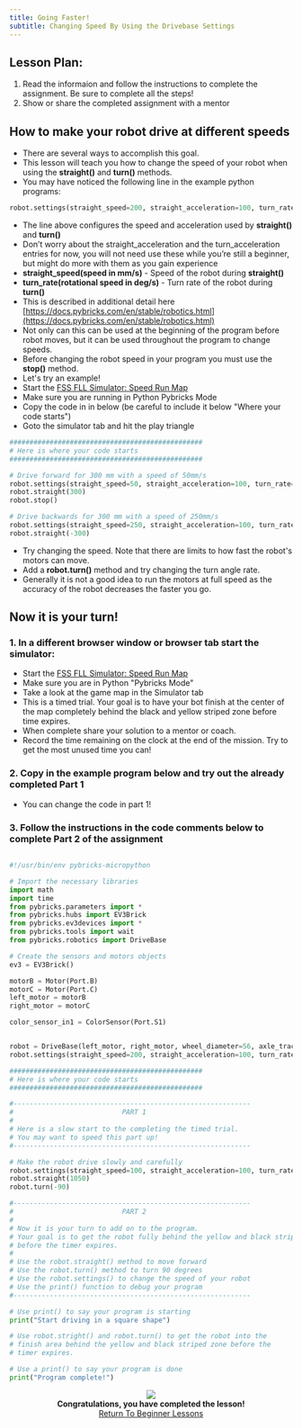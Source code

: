 ```yaml
---
title: Going Faster!
subtitle: Changing Speed By Using the Drivebase Settings
---
```


## Lesson Plan:
1. Read the informaion and follow the instructions to complete the assignment.  Be sure to complete all the steps!
2. Show or share the completed assignment with a mentor


## How to make your robot drive at different speeds
 * There are several ways to accomplish this goal.  
 * This lesson will teach you how to change the speed of your robot when using the **straight()** and **turn()** methods.
 * You may have noticed the following line in the example python programs:
```python
robot.settings(straight_speed=200, straight_acceleration=100, turn_rate=100, turn_acceleration=100)
```
 * The line above configures the speed and acceleration used by **straight()** and **turn()**
 * Don’t worry about the straight_acceleration and the turn_acceleration entries for now, you will not need use these while you’re still a beginner, but might do more with them as you gain experience
 * **straight_speed(speed in mm/s)** - Speed of the robot during **straight()**
 * **turn_rate(rotational speed in deg/s)** - Turn rate of the robot during **turn()**
 * This is described in additional detail here [https://docs.pybricks.com/en/stable/robotics.html](https://docs.pybricks.com/en/stable/robotics.html)
 * Not only can this can be used at the beginning of the program before robot moves, but it can be used throughout the program to change speeds.
 * Before changing the robot speed in your program you must use the **stop()** method.
 * Let's try an example!
 * Start the [FSS FLL Simulator: Speed Run Map](https://fssfll.github.io/gears/public/index.html?worldJSON=https%3A%2F%2Ffssfll.github.io%2Ffssfll%2Fspike%2Flessons%2Fdrivebase_settings%2Fspeed_run.json)
 * Make sure you are running in Python Pybricks Mode
 * Copy the code in in below (be careful to include it below "Where your code starts")
 * Goto the simulator tab and hit the play triangle


```python
################################################
# Here is where your code starts
################################################

# Drive forward for 300 mm with a speed of 50mm/s
robot.settings(straight_speed=50, straight_acceleration=100, turn_rate=100, turn_acceleration=100)
robot.straight(300)
robot.stop()

# Drive backwards for 300 mm with a speed of 250mm/s
robot.settings(straight_speed=250, straight_acceleration=100, turn_rate=100, turn_acceleration=100)
robot.straight(-300)
```
 * Try changing the speed.  Note that there are limits to how fast the robot's motors can move.
 * Add a **robot.turn()** method and try changing the turn angle rate.  
 * Generally it is not a good idea to run the motors at full speed as the accuracy of the robot decreases the faster you go.

## Now it is your turn!


### 1. In a different browser window or browser tab start the simulator: 

 * Start the [FSS FLL Simulator: Speed Run Map](https://fssfll.github.io/gears/public/index.html?worldJSON=https%3A%2F%2Ffssfll.github.io%2Ffssfll%2Fspike%2Flessons%2Fdrivebase_settings%2Fspeed_run.json)
 * Make sure you are in Python "Pybricks Mode"
 * Take a look at the game map in the Simulator tab
 * This is a timed trial.  Your goal is to have your bot finish at the center of the map completely behind the black and yellow striped zone before time expires.
 * When complete share your solution to a mentor or coach.
 * Record the time remaining on the clock at the end of the mission.  Try to get the most unused time you can!    

### 2. Copy in the example program below and try out the already completed Part 1
 * You can change the code in part 1!

### 3. Follow the instructions in the code comments below to complete Part 2 of the assignment


```python

#!/usr/bin/env pybricks-micropython

# Import the necessary libraries
import math
import time
from pybricks.parameters import *
from pybricks.hubs import EV3Brick
from pybricks.ev3devices import *
from pybricks.tools import wait
from pybricks.robotics import DriveBase

# Create the sensors and motors objects
ev3 = EV3Brick()

motorB = Motor(Port.B)
motorC = Motor(Port.C)
left_motor = motorB
right_motor = motorC

color_sensor_in1 = ColorSensor(Port.S1)


robot = DriveBase(left_motor, right_motor, wheel_diameter=56, axle_track=89)
robot.settings(straight_speed=200, straight_acceleration=100, turn_rate=100, turn_acceleration=100)

################################################
# Here is where your code starts
################################################

#-----------------------------------------------------------
#                           PART 1
#
# Here is a slow start to the completing the timed trial.
# You may want to speed this part up!
#-----------------------------------------------------------

# Make the robot drive slowly and carefully
robot.settings(straight_speed=100, straight_acceleration=100, turn_rate=100, turn_acceleration=100)
robot.straight(1050)
robot.turn(-90)

#-----------------------------------------------------------
#                           PART 2
#
# Now it is your turn to add on to the program.
# Your goal is to get the robot fully behind the yellow and black striped zone
# before the timer expires.
#
# Use the robot.straight() method to move forward
# Use the robot.turn() method to turn 90 degrees
# Use the robot.settings() to change the speed of your robot
# Use the print() function to debug your program
#-----------------------------------------------------------

# Use print() to say your program is starting
print("Start driving in a square shape")

# Use robot.stright() and robot.turn() to get the robot into the
# finish area behind the yellow and black striped zone before the
# timer expires.

# Use a print() to say your program is done
print("Program complete!")

```

<p align="center">
<IMG ALIGN="CENTER" SRC="https://fssfll.github.io/fssfll/images/finish.jpg">
<BR>
<B>Congratulations, you have completed the lesson!</B><BR>
<A HREF="https://fssfll.github.io/fssfll/spike/lessons/beginner/">Return To Beginner Lessons</A>
<BR>
</P>
